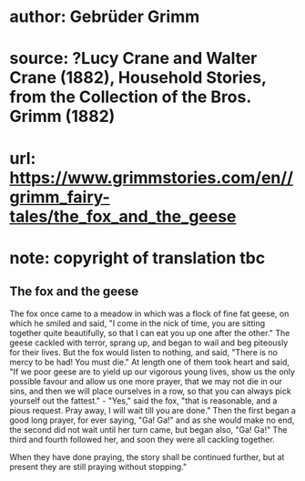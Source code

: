 # author: Gebrüder Grimm
# source: ?Lucy Crane and Walter Crane (1882), Household Stories, from the Collection of the Bros. Grimm (1882)
# url: https://www.grimmstories.com/en//grimm_fairy-tales/the_fox_and_the_geese
# note: copyright of translation tbc

## The fox and the geese 

The fox once came to a meadow in which was a flock of fine fat geese, on
which he smiled and said, "I come in the nick of time, you are sitting
together quite beautifully, so that I can eat you up one after the
other." The geese cackled with terror, sprang up, and began to wail and
beg piteously for their lives. But the fox would listen to nothing, and
said, "There is no mercy to be had! You must die." At length one of
them took heart and said, "If we poor geese are to yield up our
vigorous young lives, show us the only possible favour and allow us one
more prayer, that we may not die in our sins, and then we will place
ourselves in a row, so that you can always pick yourself out the
fattest." - "Yes," said the fox, "that is reasonable, and a pious
request. Pray away, I will wait till you are done." Then the first
began a good long prayer, for ever saying, "Ga! Ga!" and as she would
make no end, the second did not wait until her turn came, but began
also, "Ga! Ga!" The third and fourth followed her, and soon they were
all cackling together.

When they have done praying, the story shall be continued further, but
at present they are still praying without stopping."
